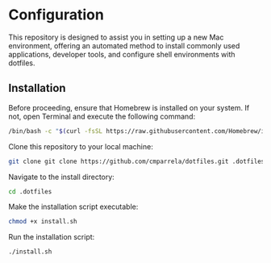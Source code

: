 # Configuration 

This repository is designed to assist you in setting up a new Mac environment, offering an automated method to install commonly used applications, developer tools, and configure shell environments with dotfiles.

## Installation

Before proceeding, ensure that Homebrew is installed on your system. If not, open Terminal and execute the following command:

```sh
/bin/bash -c "$(curl -fsSL https://raw.githubusercontent.com/Homebrew/install/HEAD/install.sh)"
```

Clone this repository to your local machine:

```sh
git clone git clone https://github.com/cmparrela/dotfiles.git .dotfiles
```

Navigate to the install directory:
```sh
cd .dotfiles
```

Make the installation script executable:
```sh
chmod +x install.sh
```

Run the installation script:
```sh
./install.sh
```
